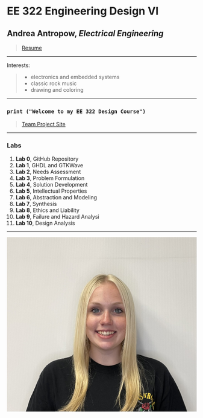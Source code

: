 # EE 322 Engineering Design VI
## Andrea Antropow, *Electrical Engineering*
> [Resume](https://github.com/aantrop1/EE-322-Engineering-Design-VI/blob/main/Andrea%20Antropow%20Resume%201-24-2024.pdf)
---
Interests:
> - electronics and embedded systems
> - classic rock music
> - drawing and coloring
---
### `print ("Welcome to my EE 322 Design Course")`
> [Team Project Site](https://sites.google.com/stevens.edu/cpe322-group/home)
---
### Labs
1. **Lab 0**, GitHub Repository 
2. **Lab 1**, GHDL and GTKWave
3. **Lab 2**, Needs Assessment
4. **Lab 3**, Problem Formulation
5. **Lab 4**, Solution Development
6. **Lab 5**, Intellectual Properties
7. **Lab 6**, Abstraction and Modeling
8. **Lab 7**, Synthesis
9. **Lab 8**, Ethics and Liability
10. **Lab 9**, Failure and Hazard Analysi
11. **Lab 10**, Design Analysis

---
![](andreapicture.jpg)
